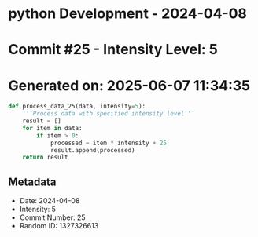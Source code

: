 ﻿# python Development - 2024-04-08
# Commit #25 - Intensity Level: 5
# Generated on: 2025-06-07 11:34:35
```python
def process_data_25(data, intensity=5):
    '''Process data with specified intensity level'''
    result = []
    for item in data:
        if item > 0:
            processed = item * intensity + 25
            result.append(processed)
    return result
```
## Metadata
- Date: 2024-04-08
- Intensity: 5
- Commit Number: 25
- Random ID: 1327326613

